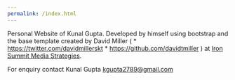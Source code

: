 ```yaml
---
permalink: /index.html
---
```


Personal Website of Kunal Gupta. Developed by himself using bootstrap and the base template created by David Miller  ( * https://twitter.com/davidmillerskt  * https://github.com/davidtmiller ) at [Iron Summit Media Strategies](http://www.ironsummitmedia.com/).


For enquiry contact 
Kunal Gupta
kgupta2789@gmail.com
